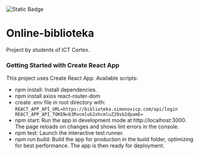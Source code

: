 ![Static Badge](https://img.shields.io/badge/React-61DBFB?style=for-the-badge&logo=react&logoColor=61DBFB&labelColor=black)


# Online-biblioteka
Project by students of ICT Cortex.

### Getting Started with Create React App
This project uses Create React App. Available scripts:

- npm install: Install dependencies.
- npm install axios react-router-dom
-  create .env file in root directory with:
`REACT_APP_API_URL=https://biblioteka.simonovicp.com/api/login
REACT_APP_API_TOKEN=b3Rvcmlub2xhcmluZ29sb2dpamE=`
- npm start: Run the app in development mode at http://localhost:3000. The page reloads on changes and shows lint errors in the console.
- npm test: Launch the interactive test runner.
- npm run build: Build the app for production in the build folder, optimizing for best performance. The app is then ready for deployment.

